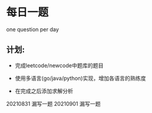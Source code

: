 # 每日一题

one question per day

## 计划:

- 完成leetcode/newcode中题库的题目

- 使用多语言(go/java/python)实现，增加各语言的熟练度

- 在完成之后添加求解分析

20210831 漏写一题
20210901 漏写一题